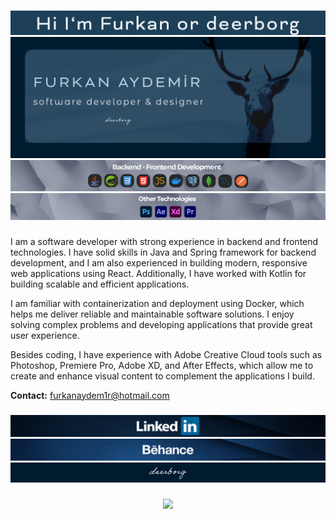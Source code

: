 ###

<img src ="header.png"/>
<img src ="g_banner2.png"/>
<img src="g1.png">
<img src="g2.png">


###

I am a software developer with strong experience in backend and frontend technologies. I have solid skills in Java and Spring framework for backend development, and I am also experienced in building modern, responsive web applications using React. Additionally, I have worked with Kotlin for building scalable and efficient applications.

I am familiar with containerization and deployment using Docker, which helps me deliver reliable and maintainable software solutions. I enjoy solving complex problems and developing applications that provide great user experience.

Besides coding, I have experience with Adobe Creative Cloud tools such as Photoshop, Premiere Pro, Adobe XD, and After Effects, which allow me to create and enhance visual content to complement the applications I build.

**Contact:** furkanaydem1r@hotmail.com

###

<div align="center">
  <a href="https://www.linkedin.com/in/ffurkanaydemir/" target="_blank">
   <img src ="lnk3.png"/>
  </a>
</div>

<div align="center">
  <a href="https://www.behance.net/deeborgh" target="_blank">
   <img src ="beh2.png"/>
  </a>
</div>



<img src ="gitHub_bottom.png"/>


###

<div align="center">
  <img src="https://profile-counter.glitch.me/deerborg/count.svg?"  />
</div>


